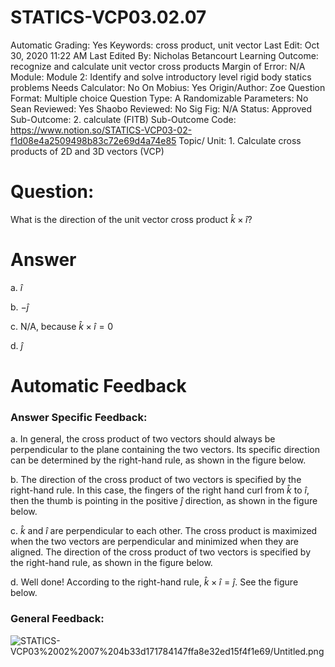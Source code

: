 # STATICS-VCP03.02.07

Automatic Grading: Yes
Keywords: cross product, unit vector
Last Edit: Oct 30, 2020 11:22 AM
Last Edited By: Nicholas Betancourt
Learning Outcome: recognize and calculate unit vector cross products
Margin of Error: N/A
Module: Module 2: Identify and solve introductory level rigid body statics problems
Needs Calculator: No
On Mobius: Yes
Origin/Author: Zoe
Question Format: Multiple choice
Question Type: A
Randomizable Parameters: No
Sean Reviewed: Yes
Shaobo Reviewed: No
Sig Fig: N/A
Status: Approved
Sub-Outcome: 2. calculate (FITB)
Sub-Outcome Code: https://www.notion.so/STATICS-VCP03-02-f1d08e4a2509498b83c72e69d4a74e85
Topic/ Unit: 1. Calculate cross products of 2D and 3D vectors (VCP)

# Question:

 What is the direction of the unit vector cross product  $\hat{k}\times\hat{i}$?

# Answer

a. $\hat{i}$

b.  $-\hat{j}$

c. N/A, because $\hat{k}\times\hat{i}=0$

d. $\hat{j}$

# Automatic Feedback

### Answer Specific Feedback:

a. In general, the cross product of two vectors should always be perpendicular to the plane containing the two vectors. Its specific direction can be determined by the right-hand rule, as shown in the figure below.

b. The direction of the cross product of two vectors is specified by the right-hand rule. In this case, the fingers of the right hand curl from $\hat{k}$ to $\hat{i}$, then the thumb is pointing in the positive $\hat{j}$ direction, as shown in the figure below.

c. $\hat{k}$ and $\hat{i}$ are perpendicular to each other. The cross product is maximized when the two vectors are perpendicular and minimized when they are aligned. The direction of the cross product of two vectors is specified by the right-hand rule, as shown in the figure below.

d. Well done! According to the right-hand rule, $\hat{k}\times\hat{i}=\hat{j}$. See the figure below. 

### General Feedback:

![STATICS-VCP03%2002%2007%204b33d171784147ffa8e32ed15f4f1e69/Untitled.png](STATICS-VCP03%2002%2007%204b33d171784147ffa8e32ed15f4f1e69/Untitled.png)